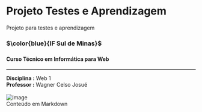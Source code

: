 # Projeto Testes e Aprendizagem
Projeto para testes e aprendizagem
### $\color{blue}{IF Sul de Minas}$<h3>
#### Curso Técnico em Informática para Web <h4>
***
**Disciplina :** Web 1 <br>
**Professor  :** Wagner Celso Josué <br>  
![image](https://github.com/LuciusMauro/meuprimeiroprojeto/assets/82406977/6dd999dd-7ef4-4f81-a836-51f42859ed36)  
Conteúdo em Markdown




